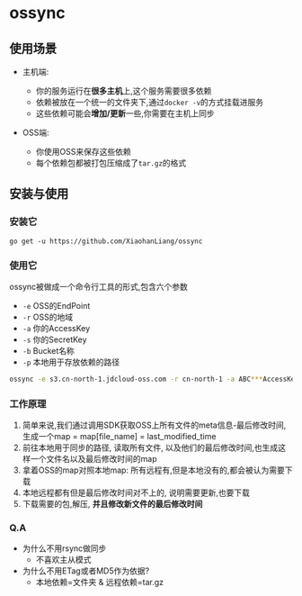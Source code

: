 # ossync

## 使用场景

- 主机端:
  - 你的服务运行在**很多主机**上,这个服务需要很多依赖
  - 依赖被放在一个统一的文件夹下,通过`docker -v`的方式挂载进服务
  - 这些依赖可能会**增加/更新**一些,你需要在主机上同步
  
- OSS端:
  - 你使用OSS来保存这些依赖
  - 每个依赖包都被打包压缩成了`tar.gz`的格式

## 安装与使用

### 安装它
```
go get -u https://github.com/XiaohanLiang/ossync
```

### 使用它

ossync被做成一个命令行工具的形式,包含六个参数
- `-e`  OSS的EndPoint
- `-r`  OSS的地域
- `-a`  你的AccessKey
- `-s`  你的SecretKey
- `-b`  Bucket名称
- `-p`  本地用于存放依赖的路径

``` bash
ossync -e s3.cn-north-1.jdcloud-oss.com -r cn-north-1 -a ABC***AccessKey -s ABC***SecretKey -b OSS -p /Users/mac/ossync_test/
```

### 工作原理

1. 简单来说,我们通过调用SDK获取OSS上所有文件的meta信息-最后修改时间, 生成一个map = map[file_name] = last_modified_time
2. 前往本地用于同步的路径, 读取所有文件, 以及他们的最后修改时间,也生成这样一个文件名以及最后修改时间的map
3. 拿着OSS的map对照本地map: 所有远程有,但是本地没有的,都会被认为需要下载
4. 本地远程都有但是最后修改时间对不上的, 说明需要更新,也要下载
5. 下载需要的包,解压, **并且修改新文件的最后修改时间**

### Q.A

- 为什么不用rsync做同步
  - 不喜欢主从模式
- 为什么不用ETag或者MD5作为依据?
  - 本地依赖=文件夹 & 远程依赖=tar.gz
